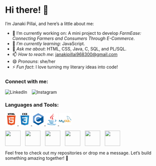 # Hi there! 👋  

I’m Janaki Pillai, and here’s a little about me:  

- 🔭 I’m currently working on: A mini project to develop *FarmEase: Connecting Farmers and Consumers
Through E-Commerce*.  
- 🌱 *I’m currently learning*: JavaScript.  
- 💬 *Ask me about*: HTML, CSS, Java, C, SQL, and PL/SQL.  
- 📫 *How to reach me*: janakipillai968300@gmail.com  
- 😄 *Pronouns*: she/her  
- ⚡ *Fun fact*: I love turning my literary ideas into code!  

### Connect with me:  

<div style="display: flex; align-items: center; gap: 15px;">
    <a href="https://www.linkedin.com/in/janaki-pillai-6b0b2531a" target="_blank" style="text-decoration: none;">
        <img src="https://upload.wikimedia.org/wikipedia/commons/c/ca/LinkedIn_logo_initials.png" alt="LinkedIn" width="40" height="40">
    </a>
    <a href="https://www.instagram.com/elusive_spirit_00/profilecard/?igsh=MXNqa3BjODV2eXF6dw==" target="_blank" style="text-decoration: none;">
        <img src="https://upload.wikimedia.org/wikipedia/commons/a/a5/Instagram_icon.png" alt="Instagram" width="40" height="40">
    </a>
</div>

### Languages and Tools: 

<p align="left">
  <a href="https://developer.mozilla.org/en-US/docs/Web/HTML" target="_blank">
    <img src="https://raw.githubusercontent.com/devicons/devicon/master/icons/html5/html5-original-wordmark.svg" alt="HTML" width="40" height="40"/>
  </a>
  <a href="https://developer.mozilla.org/en-US/docs/Web/CSS" target="_blank">
    <img src="https://raw.githubusercontent.com/devicons/devicon/master/icons/css3/css3-original-wordmark.svg" alt="CSS" width="40" height="40"/>
  </a>
  <a href="https://www.cprogramming.com/" target="_blank">
    <img src="https://raw.githubusercontent.com/devicons/devicon/master/icons/c/c-original.svg" alt="C" width="40" height="40"/>
  </a>
  <a href="https://www.java.com" target="_blank">
    <img src="https://raw.githubusercontent.com/devicons/devicon/master/icons/java/java-original.svg" alt="Java" width="40" height="40"/>
  </a>
  <a href="https://www.mysql.com/" target="_blank">
    <img src="https://raw.githubusercontent.com/devicons/devicon/master/icons/mysql/mysql-original-wordmark.svg" alt="MySQL" width="40" height="40"/>
  </a>
</p>

<div style="display: flex; align-items: center; gap: 15px;">
    <img src="https://upload.wikimedia.org/wikipedia/commons/thumb/6/6a/HTML5_logo_and_wordmark.svg/320px-HTML5_logo_and_wordmark.svg.png" width="50" height="50"/>
    <img src="https://upload.wikimedia.org/wikipedia/commons/thumb/6/64/CSS3_logo.svg/320px-CSS3_logo.svg.png" width="50" height="50"/>
    <img src="https://upload.wikimedia.org/wikipedia/commons/thumb/6/63/JavaScript_logo_2.svg/320px-JavaScript_logo_2.svg.png" width="50" height="50"/>
    <img src="https://upload.wikimedia.org/wikipedia/commons/thumb/3/30/Java_logo_icon_2019.svg/320px-Java_logo_icon_2019.svg.png" width="50" height="50"/>
    <img src="https://upload.wikimedia.org/wikipedia/commons/thumb/d/dd/MySQL_logo.svg/320px-MySQL_logo.svg.png" width="50" height="50"/>
    <img src="https://upload.wikimedia.org/wikipedia/commons/thumb/1/19/C_Programming_Language.svg/320px-C_Programming_Language.svg.png" width="50" height="50"/>
</div>

Feel free to check out my repositories or drop me a message. Let’s build something amazing together! 🚀
